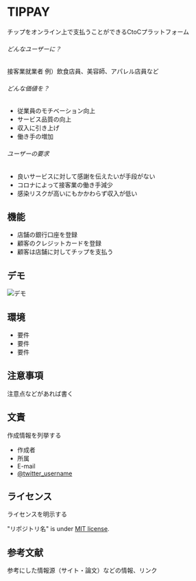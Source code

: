 # TIPPAY

チップをオンライン上で支払うことができるCtoCプラットフォーム
###### どんなユーザーに？
接客業就業者
例）飲食店員、美容師、アパレル店員など
###### どんな価値を？ 
* 従業員のモチベーション向上
* サービス品質の向上
* 収入に引き上げ
* 働き手の増加
###### ユーザーの要求
* 良いサービスに対して感謝を伝えたいが手段がない
* コロナによって接客業の働き手減少
* 感染リスクが高いにもかかわらず収入が低い


## 機能
* 店舗の銀行口座を登録
* 顧客のクレジットカードを登録
* 顧客は店舗に対してチップを支払う

## デモ

![デモ](https://image-url.gif)


## 環境

* 要件
* 要件
* 要件


## 注意事項

注意点などがあれば書く


## 文責

作成情報を列挙する

* 作成者
* 所属
* E-mail
* [@twitter_username](https://twitter.com/twitter_username)


## ライセンス

ライセンスを明示する

"リポジトリ名" is under [MIT license](https://en.wikipedia.org/wiki/MIT_License).


## 参考文献

参考にした情報源（サイト・論文）などの情報、リンク
